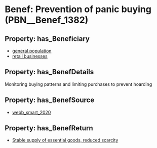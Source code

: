 # Benef: __Prevention of panic buying__ (PBN__Benef_1382)

## Property: has_Beneficiary

* [general population](../Stakeholder/PBN__Stakeholder_9)
* [retail businesses](../Stakeholder/PBN__Stakeholder_418)

## Property: has_BenefDetails

Monitoring buying patterns and limiting purchases to prevent hoarding

## Property: has_BenefSource

* [webb_smart_2020](../Article/PBN__Article_294)

## Property: has_BenefReturn

* [Stable supply of essential goods, reduced scarcity](../BenefReturn/PBN__BenefReturn_1569)

